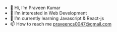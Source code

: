 - 👋 Hi, I’m Praveen Kumar
- 👀 I’m interested in Web Development
- 🌱 I’m currently learning Javascript & React-js
- 📫 How to reach me praveencs0047@gmail.com

